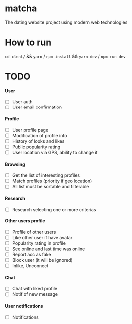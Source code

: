 # matcha
The dating website project using modern web technologies 


# How to run

`cd clent/` &&
`yarn` / `npm install` &&
`yarn dev` / `npm run dev`

# TODO
#### User
- [ ] User auth
- [ ] User email confirmation
#### Profile
- [ ] User profile page
- [ ] Modification of profile info
- [ ] History of looks and likes
- [ ] Public popularity rating
- [ ] User location via GPS, ability to change it
#### Browsing
- [ ] Get the list of interesting profiles
- [ ] Match profiles (priority if geo location)
- [ ] All list must be sortable and filterable
#### Research
- [ ] Research selecting one or more criterias
#### Other users profile
- [ ] Profile of other users
- [ ] Like other user if have avatar
- [ ] Popularity rating in profile
- [ ] See online and last time was online
- [ ] Report acc as fake
- [ ] Block user (it will be ignored)
- [ ] Inlike, Unconnect
#### Chat
- [ ] Chat with liked profile
- [ ] Notif of new message
#### User notifications
- [ ] Notifications
